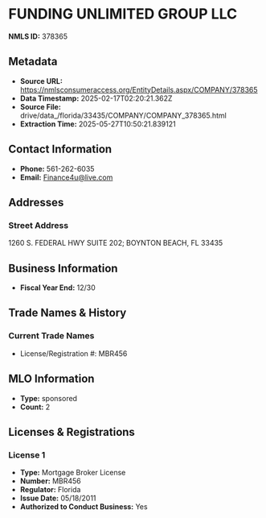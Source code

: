 # FUNDING UNLIMITED GROUP LLC

**NMLS ID:** 378365

## Metadata
- **Source URL:** https://nmlsconsumeraccess.org/EntityDetails.aspx/COMPANY/378365
- **Data Timestamp:** 2025-02-17T02:20:21.362Z
- **Source File:** drive/data_/florida/33435/COMPANY/COMPANY_378365.html
- **Extraction Time:** 2025-05-27T10:50:21.839121

## Contact Information
- **Phone:** 561-262-6035
- **Email:** Finance4u@live.com

## Addresses
### Street Address
1260 S. FEDERAL HWY SUITE 202; BOYNTON BEACH, FL 33435

## Business Information
- **Fiscal Year End:** 12/30

## Trade Names & History
### Current Trade Names
- License/Registration #: MBR456

## MLO Information
- **Type:** sponsored
- **Count:** 2

## Licenses & Registrations

### License 1
- **Type:** Mortgage Broker License
- **Number:** MBR456
- **Regulator:** Florida
- **Issue Date:** 05/18/2011
- **Authorized to Conduct Business:** Yes
